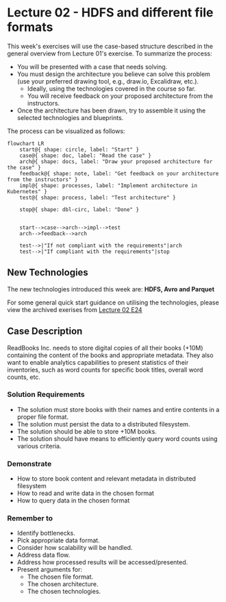 # Lecture 02 - HDFS and different file formats

This week's exercises will use the case-based structure described in the general overview from Lecture 01's exercise. To summarize the process:

- You will be presented with a case that needs solving.
- You must design the architecture you believe can solve this problem (use your preferred drawing tool, e.g., draw.io, Excalidraw, etc.).
  - Ideally, using the technologies covered in the course so far.
  - You will receive feedback on your proposed architecture from the instructors.
- Once the architecture has been drawn, try to assemble it using the selected technologies and blueprints.

The process can be visualized as follows:

```mermaid
flowchart LR
    start@{ shape: circle, label: "Start" }
    case@{ shape: doc, label: "Read the case" }
    arch@{ shape: docs, label: "Draw your proposed architecture for the case" }
    feedback@{ shape: note, label: "Get feedback on your architecture from the instructors" }
    impl@{ shape: processes, label: "Implement architecture in Kubernetes" }
    test@{ shape: process, label: "Test architecture" }

    stop@{ shape: dbl-circ, label: "Done" }


    start-->case-->arch-->impl-->test
    arch-->feedback-->arch

    test-->|"If not compliant with the requirements"|arch
    test-->|"If compliant with the requirements"|stop
```

## New Technologies

The new technologies introduced this week are: **HDFS, Avro and Parquet**

For some general quick start guidance on utilising the technologies, please view the archived exerises from [Lecture 02 E24](https://github.com/JakobHviidBDDST/BigDataCourseExercises/tree/main/archive/E24/02)

## Case Description

ReadBooks Inc. needs to store digital copies of all their books (+10M) containing the content of the books and appropriate metadata. They also want to enable analytics capabilities to present statistics of their inventories, such as word counts for specific book titles, overall word counts, etc.

### Solution Requirements

- The solution must store books with their names and entire contents in a proper file format.
- The solution must persist the data to a distributed filesystem.
- The solution should be able to store +10M books.
- The solution should have means to efficiently query word counts using various criteria.

### Demonstrate

- How to store book content and relevant metadata in distributed filesystem
- How to read and write data in the chosen format
- How to query data in the chosen format

### Remember to

- Identify bottlenecks.
- Pick appropriate data format.
- Consider how scalability will be handled.
- Address data flow.
- Address how processed results will be accessed/presented.
- Present arguments for:
  - The chosen file format.
  - The chosen architecture.
  - The chosen technologies.

